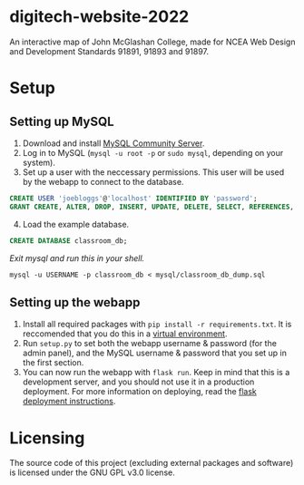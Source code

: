 # digitech-website-2022
An interactive map of John McGlashan College, made for NCEA Web Design and Development Standards 91891, 91893 and 91897.
<!-- Insert an image preview here when project is finished -- # Features section? -->

# Setup 
## Setting up MySQL 
1. Download and install [MySQL Community Server](https://dev.mysql.com/downloads/mysql/).
2. Log in to MySQL (`mysql -u root -p` or `sudo mysql`, depending on your system).
3. Set up a user with the neccessary permissions. This user will be used by the webapp to connect to the database.
```sql
CREATE USER 'joebloggs'@'localhost' IDENTIFIED BY 'password';
GRANT CREATE, ALTER, DROP, INSERT, UPDATE, DELETE, SELECT, REFERENCES, RELOAD on *.* TO 'joebloggs'@'localhost' WITH GRANT OPTION;
```
4. Load the example database. 
```sql
CREATE DATABASE classroom_db;
```
*Exit mysql and run this in your shell.*
```shell
mysql -u USERNAME -p classroom_db < mysql/classroom_db_dump.sql
```

## Setting up the webapp
1. Install all required packages with `pip install -r requirements.txt`. It is reccomended that you do this in a [virtual environment](https://www.dataquest.io/blog/a-complete-guide-to-python-virtual-environments/).
2. Run `setup.py` to set both the webapp username & password (for the admin panel), and the MySQL username & password that you set up in the first section.
3. You can now run the webapp with `flask run`. Keep in mind that this is a development server, and you should not use it in a production deployment. For more information on deploying, read the [flask deployment instructions](https://flask.palletsprojects.com/en/2.2.x/deploying/).

# Licensing
The source code of this project (excluding external packages and software) is licensed under the GNU GPL v3.0 license.
